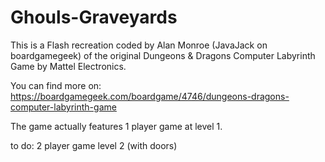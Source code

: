 # Ghouls-Graveyards
This is a Flash recreation coded by Alan Monroe (JavaJack on boardgamegeek) of the original Dungeons &amp; Dragons Computer Labyrinth Game by Mattel Electronics.

You can find more on: https://boardgamegeek.com/boardgame/4746/dungeons-dragons-computer-labyrinth-game


The game actually features 1 player game at level 1.

to do:
2 player game
level 2 (with doors)
